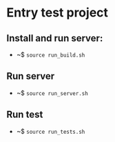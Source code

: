 # Entry test project

## Install and run server:
 - ~$ `source run_build.sh`  
## Run server
- ~$ `source run_server.sh` 
## Run test
- ~$ `source run_tests.sh` 